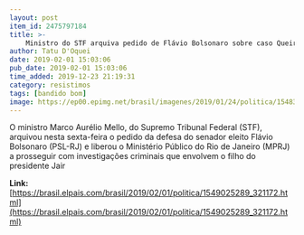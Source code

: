 ```yaml
---
layout: post
item_id: 2475797184
title: >-
    Ministro do STF arquiva pedido de Flávio Bolsonaro sobre caso Queiroz e mantém investigação no Rio
author: Tatu D'Oquei
date: 2019-02-01 15:03:06
pub_date: 2019-02-01 15:03:06
time_added: 2019-12-23 21:19:31
category: resistimos
tags: [bandido bom]
image: https://ep00.epimg.net/brasil/imagenes/2019/01/24/politica/1548370587_148791_1548371528_rrss_normal.jpg
---
```


O ministro Marco Aurélio Mello, do Supremo Tribunal Federal (STF), arquivou nesta sexta-feira o pedido da defesa do senador eleito Flávio Bolsonaro (PSL-RJ) e liberou o Ministério Público do Rio de Janeiro (MPRJ) a prosseguir com investigações criminais que envolvem o filho do presidente Jair

**Link:** [https://brasil.elpais.com/brasil/2019/02/01/politica/1549025289_321172.html](https://brasil.elpais.com/brasil/2019/02/01/politica/1549025289_321172.html)


